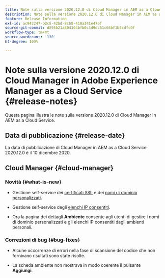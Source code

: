 ```yaml
---
title: Note sulla versione 2020.12.0 di Cloud Manager in AEM as a Cloud Service
description: Note sulla versione 2020.12.0 di Cloud Manager in AEM as a Cloud Service
feature: Release Information
exl-id: ac942247-b2c8-42bd-8cb8-410a341e47ef
source-git-commit: d895b21a804164bfb0c5d9dc51c66bf1b5cdfc0f
workflow-type: tm+mt
source-wordcount: '130'
ht-degree: 100%

---
```


# Note sulla versione 2020.12.0 di Cloud Manager in Adobe Experience Manager as a Cloud Service {#release-notes}

Questa pagina illustra le note sulla versione 2020.12.0 di Cloud Manager in AEM as a Cloud Service.

## Data di pubblicazione {#release-date}

La data di pubblicazione di Cloud Manager in AEM as a Cloud Service 2020.12.0 è il 10 dicembre 2020.

## Cloud Manager {#cloud-manager}

### Novità {#what-is-new}

* Gestione self-service dei [certificati SSL](/help/implementing/cloud-manager/managing-ssl-certifications/introduction.md) e dei [nomi di dominio personalizzati](/help/implementing/cloud-manager/custom-domain-names/introduction.md).

* Gestione self-service degli [elenchi IP consentiti](/help/implementing/cloud-manager/ip-allow-lists/introduction.md).

* Ora la pagina dei dettagli **Ambiente** consente agli utenti di gestire i nomi di dominio personalizzati e gli elenchi IP consentiti dagli ambienti personali.


### Correzioni di bug  {#bug-fixes}

* Alcune occorrenze di errori nella fase di scansione del codice che non fornivano risultati sono state risolte.

* La scheda ambiente non mostrava in modo coerente il pulsante **Aggiungi**.

